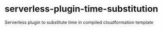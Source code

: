 # serverless-plugin-time-substitution
Serverless plugin to substitute time in compiled cloudformation template
